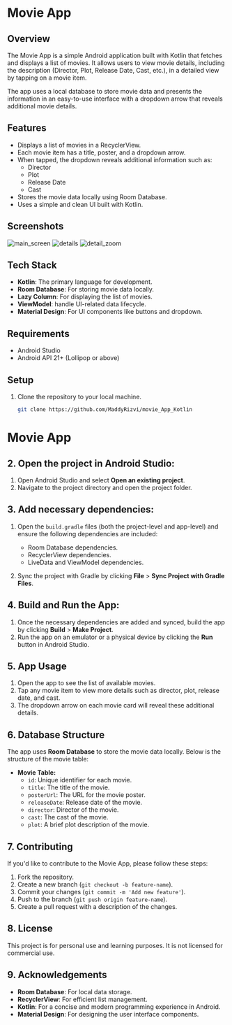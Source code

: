# Movie App

## Overview

The Movie App is a simple Android application built with Kotlin that fetches and displays a list of movies. It allows users to view movie details, including the description (Director, Plot, Release Date, Cast, etc.), in a detailed view by tapping on a movie item. 

The app uses a local database to store movie data and presents the information in an easy-to-use interface with a dropdown arrow that reveals additional movie details.

## Features

- Displays a list of movies in a RecyclerView.
- Each movie item has a title, poster, and a dropdown arrow.
- When tapped, the dropdown reveals additional information such as:
  - Director
  - Plot
  - Release Date
  - Cast
- Stores the movie data locally using Room Database.
- Uses a simple and clean UI built with Kotlin.

## Screenshots

![main_screen](https://github.com/user-attachments/assets/28ab8297-6487-4117-8961-0e722ac04b30)
![details](https://github.com/user-attachments/assets/aa0029a5-b380-4df3-8831-169ecf2be3e0)
![detail_zoom](https://github.com/user-attachments/assets/54a5e2d1-4f2b-4b1e-a196-ea672ce9266d)


## Tech Stack

- **Kotlin**: The primary language for development.
- **Room Database**: For storing movie data locally.
- **Lazy Column**: For displaying the list of movies.
- **ViewModel**: handle UI-related data lifecycle.
- **Material Design**: For UI components like buttons and dropdown.

## Requirements

- Android Studio
- Android API 21+ (Lollipop or above)

## Setup

1. Clone the repository to your local machine.

   ```bash
   git clone https://github.com/MaddyRizvi/movie_App_Kotlin

# Movie App

## 2. Open the project in Android Studio:

1. Open Android Studio and select **Open an existing project**.
2. Navigate to the project directory and open the project folder.

## 3. Add necessary dependencies:

1. Open the `build.gradle` files (both the project-level and app-level) and ensure the following dependencies are included:
   - Room Database dependencies.
   - RecyclerView dependencies.
   - LiveData and ViewModel dependencies.

2. Sync the project with Gradle by clicking **File** > **Sync Project with Gradle Files**.

## 4. Build and Run the App:

1. Once the necessary dependencies are added and synced, build the app by clicking **Build** > **Make Project**.
2. Run the app on an emulator or a physical device by clicking the **Run** button in Android Studio.

## 5. App Usage

1. Open the app to see the list of available movies.
2. Tap any movie item to view more details such as director, plot, release date, and cast.
3. The dropdown arrow on each movie card will reveal these additional details.

## 6. Database Structure

The app uses **Room Database** to store the movie data locally. Below is the structure of the movie table:

- **Movie Table:**
  - `id`: Unique identifier for each movie.
  - `title`: The title of the movie.
  - `posterUrl`: The URL for the movie poster.
  - `releaseDate`: Release date of the movie.
  - `director`: Director of the movie.
  - `cast`: The cast of the movie.
  - `plot`: A brief plot description of the movie.

## 7. Contributing

If you'd like to contribute to the Movie App, please follow these steps:

1. Fork the repository.
2. Create a new branch (`git checkout -b feature-name`).
3. Commit your changes (`git commit -m 'Add new feature'`).
4. Push to the branch (`git push origin feature-name`).
5. Create a pull request with a description of the changes.

## 8. License

This project is for personal use and learning purposes. It is not licensed for commercial use.

## 9. Acknowledgements

- **Room Database**: For local data storage.
- **RecyclerView**: For efficient list management.
- **Kotlin**: For a concise and modern programming experience in Android.
- **Material Design**: For designing the user interface components.

